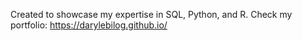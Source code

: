 Created to showcase my expertise in SQL, Python, and R. Check my portfolio: https://darylebilog.github.io/
